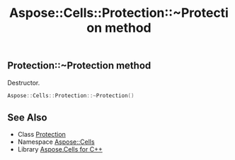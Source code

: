 ﻿---
title: Aspose::Cells::Protection::~Protection method
linktitle: ~Protection
second_title: Aspose.Cells for C++ API Reference
description: 'Aspose::Cells::Protection::~Protection method. Destructor in C++.'
type: docs
weight: 200
url: /cpp/aspose.cells/protection/~protection/
---
## Protection::~Protection method


Destructor.

```cpp
Aspose::Cells::Protection::~Protection()
```

## See Also

* Class [Protection](../)
* Namespace [Aspose::Cells](../../)
* Library [Aspose.Cells for C++](../../../)
